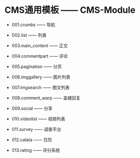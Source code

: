 CMS通用模板 —— CMS-Module
============================

* 001.crumbs       —— 导航

* 002.list         —— 列表

* 003.main_content —— 正文

* 004.commentpart  —— 评论

* 005.pagination   —— 分页

* 006.imggallery   —— 图片列表

* 007.imgsearch    —— 图文列表

* 008.comment_warp —— 盖楼回复

* 009.social       —— 分享

* 010.videolist    —— 视频列表

* 011.survey       —— 调查平台

* 012.calata       —— 日历

* 013.rating       —— 评分系统